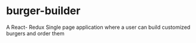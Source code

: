# burger-builder
A React- Redux Single page application where a user can build customized burgers and order them
